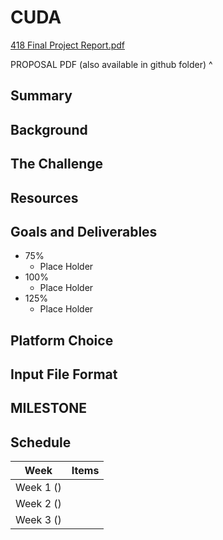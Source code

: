 # **CUDA**

[418 Final Project Report.pdf](https://google.com)

PROPOSAL PDF (also available in github folder) ^

## **Summary**


## **Background**


## **The Challenge**


## **Resources**


## **Goals and Deliverables**
* 75%
  * Place Holder
* 100%
  * Place Holder
* 125%
  * Place Holder


## **Platform Choice**

## **Input File Format**

## **MILESTONE**


## **Schedule**
| Week | Items |
| ---- | ----- |
| Week 1 () |  |
| Week 2 () |  |
| Week 3 () |  |
